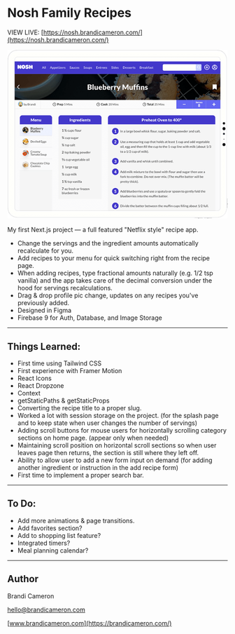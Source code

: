# Nosh Family Recipes

VIEW LIVE: [https://nosh.brandicameron.com/](https://nosh.brandicameron.com/)

![App Screenshot](/public/images/nosh-ipad.png)

My first Next.js project — a full featured "Netflix style" recipe app.

- Change the servings and the ingredient amounts automatically recalculate for you.
- Add recipes to your menu for quick switching right from the recipe page.
- When adding recipes, type fractional amounts naturally (e.g. 1/2 tsp vanilla) and the app takes care of the decimal conversion under the hood for servings recalculations.
- Drag & drop profile pic change, updates on any recipes you've previously added.
- Designed in Figma
- Firebase 9 for Auth, Database, and Image Storage

---

## Things Learned:

- First time using Tailwind CSS
- First experience with Framer Motion
- React Icons
- React Dropzone
- Context
- getStaticPaths & getStaticProps
- Converting the recipe title to a proper slug.
- Worked a lot with session storage on the project. (for the splash page and to keep state when user changes the number of servings)
- Adding scroll buttons for mouse users for horizontally scrolling category sections on home page. (appear only when needed)
- Maintaining scroll position on horizontal scroll sections so when user leaves page then returns, the section is still where they left off.
- Ability to allow user to add a new form input on demand (for adding another ingredient or instruction in the add recipe form)
- First time to implement a proper search bar.

---

## To Do:

- Add more animations & page transitions.
- Add favorites section?
- Add to shopping list feature?
- Integrated timers?
- Meal planning calendar?

---

## Author

Brandi Cameron

[hello@brandicameron.com](mailto:hello@brandicameron.com)

[www.brandicameron.com](https://brandicameron.com/)
